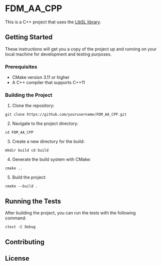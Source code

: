 # FDM_AA_CPP

This is a C++ project that uses the [LibSL library](https://github.com/sylefeb/LibSL).

## Getting Started

These instructions will get you a copy of the project up and running on your local machine for development and testing purposes.

### Prerequisites

- CMake version 3.11 or higher
- A C++ compiler that supports C++11

### Building the Project

1. Clone the repository:

```git clone https://github.com/yourusername/FDM_AA_CPP.git```

2. Navigate to the project directory:

```cd FDM_AA_CPP```

3. Create a new directory for the build:

```mkdir build cd build```

4. Generate the build system with CMake:

```cmake ..```

5. Build the project:

```cmake --build .```


## Running the Tests

After building the project, you can run the tests with the following command:

```ctest -C Debug```


## Contributing

## License

